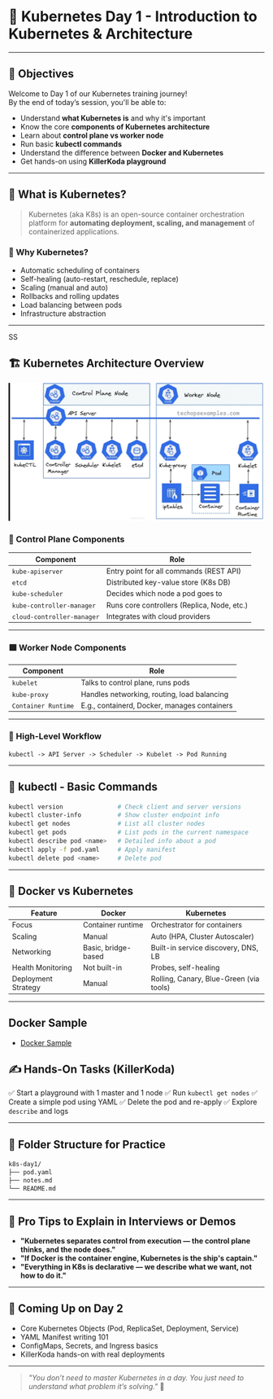 # 📘 Kubernetes Day 1 - Introduction to Kubernetes & Architecture

---

## 🎯 Objectives

Welcome to Day 1 of our Kubernetes training journey!  
By the end of today’s session, you'll be able to:

- Understand **what Kubernetes is** and why it's important
- Know the core **components of Kubernetes architecture**
- Learn about **control plane vs worker node**
- Run basic **kubectl commands**
- Understand the difference between **Docker and Kubernetes**
- Get hands-on using **KillerKoda playground**

---

## 🧠 What is Kubernetes?

> Kubernetes (aka K8s) is an open-source container orchestration platform for **automating deployment, scaling, and management** of containerized applications.

### 🚀 Why Kubernetes?

- Automatic scheduling of containers
- Self-healing (auto-restart, reschedule, replace)
- Scaling (manual and auto)
- Rollbacks and rolling updates
- Load balancing between pods
- Infrastructure abstraction

---
SS
## 🏗️ Kubernetes Architecture Overview

![Architecture Diagram](images/k8s_arch.jpeg)

### 🔷 Control Plane Components

| Component        | Role                                        |
|------------------|---------------------------------------------|
| `kube-apiserver` | Entry point for all commands (REST API)     |
| `etcd`           | Distributed key-value store (K8s DB)        |
| `kube-scheduler` | Decides which node a pod goes to            |
| `kube-controller-manager` | Runs core controllers (Replica, Node, etc.) |
| `cloud-controller-manager` | Integrates with cloud providers   |


---

### 🟩 Worker Node Components

| Component     | Role                                         |
|---------------|----------------------------------------------|
| `kubelet`     | Talks to control plane, runs pods            |
| `kube-proxy`  | Handles networking, routing, load balancing  |
| `Container Runtime` | E.g., containerd, Docker, manages containers |

---

### 🔁 High-Level Workflow

```text
kubectl -> API Server -> Scheduler -> Kubelet -> Pod Running
````

---

## 🔧 kubectl - Basic Commands

```bash
kubectl version               # Check client and server versions
kubectl cluster-info          # Show cluster endpoint info
kubectl get nodes             # List all cluster nodes
kubectl get pods              # List pods in the current namespace
kubectl describe pod <name>   # Detailed info about a pod
kubectl apply -f pod.yaml     # Apply manifest
kubectl delete pod <name>     # Delete pod
```

---

## 🐳 Docker vs Kubernetes

| Feature             | Docker              | Kubernetes                              |
| ------------------- | ------------------- | --------------------------------------- |
| Focus               | Container runtime   | Orchestrator for containers             |
| Scaling             | Manual              | Auto (HPA, Cluster Autoscaler)          |
| Networking          | Basic, bridge-based | Built-in service discovery, DNS, LB     |
| Health Monitoring   | Not built-in        | Probes, self-healing                    |
| Deployment Strategy | Manual              | Rolling, Canary, Blue-Green (via tools) |

---
## Docker Sample

- [Docker Sample](../sample_snippets/DockerFile.dockerfile)

## ✍️ Hands-On Tasks (KillerKoda)

✅ Start a playground with 1 master and 1 node
✅ Run `kubectl get nodes`
✅ Create a simple pod using YAML
✅ Delete the pod and re-apply
✅ Explore `describe` and logs

---

## 📂 Folder Structure for Practice

```plaintext
k8s-day1/
├── pod.yaml
├── notes.md
└── README.md
```

---

## 📌 Pro Tips to Explain in Interviews or Demos

* **"Kubernetes separates control from execution — the control plane thinks, and the node does."**
* **"If Docker is the container engine, Kubernetes is the ship's captain."**
* **"Everything in K8s is declarative — we describe what we want, not how to do it."**

---

## 🔮 Coming Up on Day 2

* Core Kubernetes Objects (Pod, ReplicaSet, Deployment, Service)
* YAML Manifest writing 101
* ConfigMaps, Secrets, and Ingress basics
* KillerKoda hands-on with real deployments

---

> *"You don’t need to master Kubernetes in a day. You just need to understand what problem it’s solving."* 🌱



